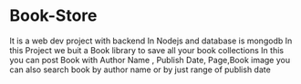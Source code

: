 # Book-Store
It is a web dev project with backend In Nodejs and database is mongodb
In this Project we buit a Book library to save all your book collections
In this you can post Book with Author Name , Publish Date, Page,Book image
you can also search book by author name or by just range of publish date
